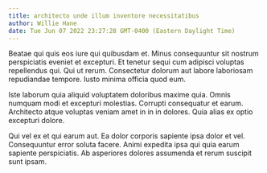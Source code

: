 ```yaml
---
title: architecto unde illum inventore necessitatibus
author: Willie Hane
date: Tue Jun 07 2022 23:27:28 GMT-0400 (Eastern Daylight Time)
---
```

Beatae qui quis eos iure qui quibusdam et. Minus consequuntur sit nostrum perspiciatis eveniet et excepturi. Et tenetur sequi cum adipisci voluptas repellendus qui. Qui ut rerum. Consectetur dolorum aut labore laboriosam repudiandae tempore. Iusto minima officia quod eum.

 Iste laborum quia aliquid voluptatem doloribus maxime quia. Omnis numquam modi et excepturi molestias. Corrupti consequatur et earum. Architecto atque voluptas veniam amet in in in dolores. Quia alias ex optio excepturi dolore.

 Qui vel ex et qui earum aut. Ea dolor corporis sapiente ipsa dolor et vel. Consequuntur error soluta facere. Animi expedita ipsa qui quia earum sapiente perspiciatis. Ab asperiores dolores assumenda et rerum suscipit sunt ipsam.